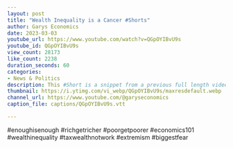 ```yaml
---
layout: post
title: "Wealth Inequality is a Cancer #Shorts"
author: Garys Economics
date: 2023-03-03
youtube_url: https://www.youtube.com/watch?v=QGpOYIBvU9s
youtube_id: QGpOYIBvU9s
view_count: 28173
like_count: 2238
duration_seconds: 60
categories:
- News & Politics
description: This #Short is a snippet from a previous full length video "Rishi Sunak's Nonsense "Pledge"" https://youtu.be/aCpv9u0SsGI
thumbnail: https://i.ytimg.com/vi_webp/QGpOYIBvU9s/maxresdefault.webp
channel_url: https://www.youtube.com/@garyseconomics
caption_file: captions/QGpOYIBvU9s.vtt

---
```


#enoughisenough #richgetricher #poorgetpoorer #economics101 #wealthinequality #taxwealthnotwork #extremism #biggestfear
